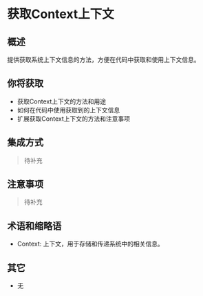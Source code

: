 # 获取Context上下文

## 概述

提供获取系统上下文信息的方法，方便在代码中获取和使用上下文信息。

## 你将获取

- 获取Context上下文的方法和用途
- 如何在代码中使用获取到的上下文信息
- 扩展获取Context上下文的方法和注意事项


## 集成方式

> 待补充

## 注意事项

> 待补充

## 术语和缩略语

- Context: 上下文，用于存储和传递系统中的相关信息。

## 其它

- 无

